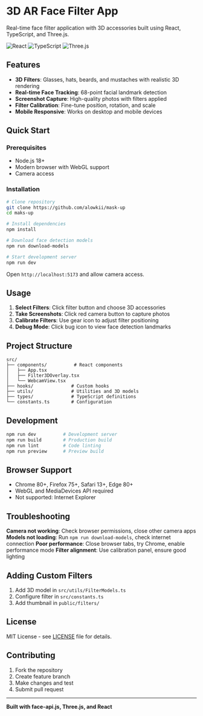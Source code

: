 # 3D AR Face Filter App

Real-time face filter application with 3D accessories built using React, TypeScript, and Three.js.

![React](https://img.shields.io/badge/React-19.1.0-blue) ![TypeScript](https://img.shields.io/badge/TypeScript-5.8.3-blue) ![Three.js](https://img.shields.io/badge/Three.js-0.160.0-green)

## Features

- **3D Filters**: Glasses, hats, beards, and mustaches with realistic 3D rendering
- **Real-time Face Tracking**: 68-point facial landmark detection
- **Screenshot Capture**: High-quality photos with filters applied
- **Filter Calibration**: Fine-tune position, rotation, and scale
- **Mobile Responsive**: Works on desktop and mobile devices

## Quick Start

### Prerequisites

- Node.js 18+
- Modern browser with WebGL support
- Camera access

### Installation

```bash
# Clone repository
git clone https://github.com/alowkii/mask-up
cd maks-up

# Install dependencies
npm install

# Download face detection models
npm run download-models

# Start development server
npm run dev
```

Open `http://localhost:5173` and allow camera access.

## Usage

1. **Select Filters**: Click filter button and choose 3D accessories
2. **Take Screenshots**: Click red camera button to capture photos
3. **Calibrate Filters**: Use gear icon to adjust filter positioning
4. **Debug Mode**: Click bug icon to view face detection landmarks

## Project Structure

```
src/
├── components/          # React components
│   ├── App.tsx
│   ├── Filter3DOverlay.tsx
│   └── WebcamView.tsx
├── hooks/              # Custom hooks
├── utils/              # Utilities and 3D models
├── types/              # TypeScript definitions
└── constants.ts        # Configuration
```

## Development

```bash
npm run dev          # Development server
npm run build        # Production build
npm run lint         # Code linting
npm run preview      # Preview build
```

## Browser Support

- Chrome 80+, Firefox 75+, Safari 13+, Edge 80+
- WebGL and MediaDevices API required
- Not supported: Internet Explorer

## Troubleshooting

**Camera not working**: Check browser permissions, close other camera apps
**Models not loading**: Run `npm run download-models`, check internet connection
**Poor performance**: Close browser tabs, try Chrome, enable performance mode
**Filter alignment**: Use calibration panel, ensure good lighting

## Adding Custom Filters

1. Add 3D model in `src/utils/FilterModels.ts`
2. Configure filter in `src/constants.ts`
3. Add thumbnail in `public/filters/`

## License

MIT License - see [LICENSE](LICENSE) file for details.

## Contributing

1. Fork the repository
2. Create feature branch
3. Make changes and test
4. Submit pull request

---

**Built with face-api.js, Three.js, and React**
